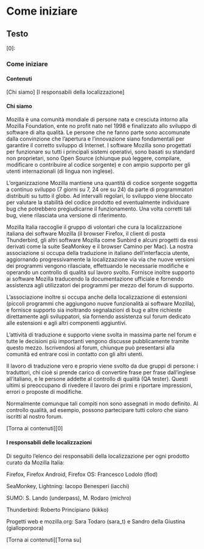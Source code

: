 # Come iniziare

## Testo

[0]:
### Come iniziare
#### Contenuti

[Chi siamo]
[I responsabili della localizzazione]

#### Chi siamo

Mozilla è una comunità mondiale di persone nata e cresciuta intorno alla Mozilla Foundation, ente no profit nato nel 1998 e finalizzato allo sviluppo di software di alta qualità. Le persone che ne fanno parte sono accomunate dalla convinzione che l’apertura e l’innovazione siano fondamentali per garantire il corretto sviluppo di Internet. I software Mozilla sono progettati per funzionare su tutti i principali sistemi operativi, sono basati su standard non proprietari, sono Open Source (chiunque può leggere, compilare, modificare o contribuire al codice sorgente) e con ampio supporto per gli utenti internazionali (di lingua non inglese).

L’organizzazione Mozilla mantiene una quantità di codice sorgente soggetta a continuo sviluppo (7 giorni su 7, 24 ore su 24) da parte di programmatori distribuiti su tutto il globo. Ad intervalli regolari, lo sviluppo viene bloccato per valutare la stabilità del codice prodotto ed eventualmente individuare bug che potrebbero pregiudicarne il funzionamento. Una volta corretti tali bug, viene rilasciata una versione di riferimento.

Mozilla Italia raccoglie il gruppo di volontari che cura la localizzazione italiana dei software Mozilla (il browser Firefox, il client di posta Thunderbird, gli altri software Mozilla come Sunbird e alcuni progetti da essi derivati come la suite SeaMonkey e il browser Camino per Mac). La nostra associazione si occupa della traduzione in italiano dell’interfaccia utente, aggiornando progressivamente la localizzazione via via che nuove versioni dei programmi vengono rilasciate, effettuando le necessarie modifiche e operando un controllo di qualità sul lavoro svolto. Fornisce inoltre supporto ai software Mozilla traducendo la documentazione ufficiale e fornendo assistenza agli utilizzatori dei programmi per mezzo del forum di supporto.

L’associazione inoltre si occupa anche della localizzazione di estensioni (piccoli programmi che aggiungono nuove funzionalità ai software Mozilla), e fornisce supporto sia inoltrando segnalazioni di bug e altre richieste direttamente agli sviluppatori, sia fornendo assistenza sul forum dedicato alle estensioni e agli altri componenti aggiuntivi.

L’attività di traduzione e supporto viene svolta in massima parte nel forum e tutte le decisioni più importanti vengono discusse pubblicamente tramite questo mezzo. Iscrivendosi al forum, chiunque può presentarsi alla comunità ed entrare così in contatto con gli altri utenti.

Il lavoro di traduzione vero e proprio viene svolto da due gruppi di persone: i traduttori, chi cioè si prende carico di convertire frase per frase dall’inglese all’italiano, e le persone addette al controllo di qualità (QA tester). Questi ultimi si preoccupano di rivedere il lavoro dei primi e riportare impressioni, errori o proposte di modifiche.

Normalmente comunque tali compiti non sono assegnati in modo definito.  Al controllo qualità, ad esempio, possono partecipare tutti coloro che siano iscritti al nostro forum.

[Torna ai contenuti][0]

#### I responsabili delle localizzazioni

Di seguito l’elenco dei responsabili della localizzazione per ogni prodotto curato da Mozilla Italia:

  Firefox, Firefox Android, Firefox OS: Francesco Lodolo (flod)
    
  SeaMonkey, Lightning: Iacopo Benesperi (iacchi)
    
  SUMO: S. Lando (underpass), M. Rodaro (michro)
    
  Thunderbird: Roberto Principiano (kikko)
    
  Progetti web e mozilla.org: Sara Todaro (sara_t) e Sandro della Giustina (gialloporpora)

[Torna ai contenuti][Torna su]
